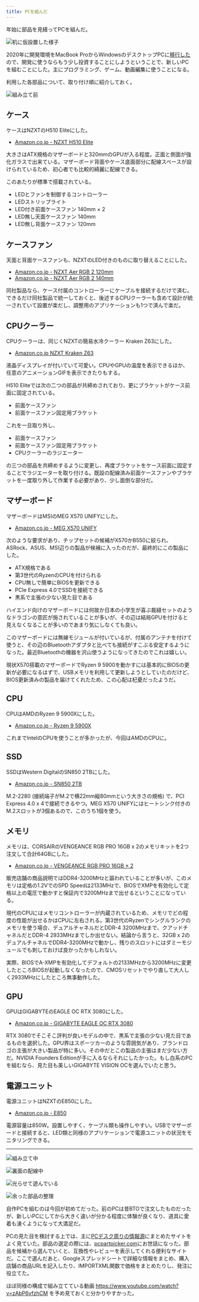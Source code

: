 ```yaml
---
title: PCを組んだ
---
```


年始に部品を見繕ってPCを組んだ。

![](https://i.imgur.com/AnZ2diVh.jpg "机に仮設置した様子")

2020年に開発環境をMacBook ProからWindowsのデスクトップPCに[移行した](/articles/2020-09-28-development-on-windows)ので、開発に使うならもう少し投資することにしようということで、新しいPCを組むことにした。主にプログラミング、ゲーム、動画編集に使うことになる。

利用した各部品について、取り付け順に紹介しておく。

![](https://i.imgur.com/pM7ZSLLh.jpg "組み立て前")

## ケース

ケースはNZXTのH510 Eliteにした。

- [Amazon.co.jp - NZXT H510 Elite](https://www.amazon.co.jp/dp/B07T7L875Z)

大きさはATX規格のマザーボードと320mmのGPUが入る程度。正面と側面が強化ガラスで出来ている。マザーボード背面やケース底面部分に配線スペースが設けられているため、初心者でも比較的綺麗に配線できる。

このあたりが標準で搭載されている。

- LEDとファンを制御するコントローラー
- LEDストリップライト
- LED付き前面ケースファン 140mm × 2
- LED無し天面ケースファン 140mm
- LED無し背面ケースファン 120mm

## ケースファン

天面と背面ケースファンも、NZXTのLED付きのものに取り替えることにした。

- [Amazon.co.jp - NZXT Aer RGB 2 120mm](https://www.amazon.co.jp/dp/B07GVHSSWR)
- [Amazon.co.jp - NZXT Aer RGB 2 140mm](https://www.amazon.co.jp/dp/B07GW2DFJ1)

同社製品なら、ケース付属のコントローラーにケーブルを接続するだけで済む。できるだけ同社製品で統一しておくと、後述するCPUクーラーも含めて設計が統一されていて設置が楽だし、調整用のアプリケーションも1つで済んで楽だ。

## CPUクーラー

CPUクーラーは、同じくNZXTの簡易水冷クーラー Kraken Z63にした。

- [Amazon.co.jp NZXT Kraken Z63](https://www.amazon.co.jp/dp/B082DYSQVF)

液晶ディスプレイが付いていて可愛い。CPUやGPUの温度を表示できるほか、任意のアニメーションGIFを表示できたりもする。

H510 Eliteでは次の二つの部品が共締めされており、更にブラケットがケース前面に固定されている。

- 前面ケースファン
- 前面ケースファン固定用ブラケット

これを一旦取り外し、

- 前面ケースファン
- 前面ケースファン固定用ブラケット
- CPUクーラーのラジエーター

の三つの部品を共締めするように変更し、再度ブラケットをケース前面に固定することでラジエーターを取り付ける。既設の配線済み前面ケースファンやブラケットを一度取り外して作業する必要があり、少し面倒な部分だ。

## マザーボード

マザーボードはMSIのMEG X570 UNIFYにした。

- [Amazon.co.jp - MEG X570 UNIFY](https://www.amazon.co.jp/dp/B07ZSMH133)

次のような要求があり、チップセットの候補がX570かB550に絞られ、ASRock、ASUS、MSI辺りの製品が候補に入ったのだが、最終的にこの製品にした。

- ATX規格である
- 第3世代のRyzenのCPUを付けられる
- CPU無しで簡単にBIOSを更新できる
- PCIe Express 4.0でSSDを接続できる
- 黒系で主張の少ない見た目である

ハイエンド向けのマザーボードには何故か日本の小学生が喜ぶ裁縫セットのようなドラゴンの意匠が施されていることが多いが、その辺は結局GPUを付けると見えなくなることが多いのであまり気にしなくても良い。

このマザーボードには無線モジュールが付いているが、付属のアンテナを付けて使うと、その辺のBluetoothアダプタと比べても接続がすこぶる安定するようになった。最近Bluetoothの機器を沢山使うようになってきたのでこれは嬉しい。

現状X570搭載のマザーボードでRyzen 9 5900を動かすには基本的にBIOSの更新が必要になるはずで、USBメモリを利用して更新しようとしていたのだけど、BIOS更新済みの製品を届けてくれたため、この心配は杞憂だったようだ。

## CPU

CPUはAMDのRyzen 9 5900Xにした。

- [Amazon.co.jp - Ryzen 9 5900X](https://www.amazon.co.jp/dp/B08164VTWH)

これまでIntelのCPUを使うことが多かったが、今回はAMDのCPUに。

## SSD

SSDはWestern DigitalのSN850 2TBにした。

- [Amazon.co.jp - SN850 2TB](https://www.amazon.co.jp/dp/B08MSYWR7S)

M.2-2280 (接続端子がM.2で横22mm縦80mmという大きさの規格) で、PCI Express 4.0 x 4で接続できるやつ。MEG X570 UNIFYにはヒートシンク付きのM.2スロットが3個あるので、このうち1個を使う。

## メモリ

メモリは、CORSAIRのVENGEANCE RGB PRO 16GB x 2のメモリキットを2つ注文して合計64GBにした。

- [Amazon.co.jp - VENGEANCE RGB PRO 16GB × 2](https://www.amazon.co.jp/dp/B07GTG2T7L)

販売店舗の商品説明ではDDR4-3200MHzと謳われていることが多いが、このメモリは定格の1.2VでのSPD Speedは2133MHzで、BIOSでXMPを有効化して定格以上の電圧で動かすと保証内で3200MHzまで出せるということになっている。

現代のCPUにはメモリコントローラーが内蔵されているため、メモリでどの程度の性能が出せるかはCPUに左右される。第3世代のRyzenでシングルランクのメモリを使う場合、デュアルチャネルだとDDR-4 3200MHzまで、クアッドチャネルだとDDR-4 2933MHzまでしか出せない。結論から言うと、32GB x 2のデュアルチャネルでDDR4-3200MHzで動かし、残りのスロットにはダミーモジュールでも刺しておけば良かったかもしれない。

実際、BIOSでA-XMPを有効化してデフォルトの2133MHzから3200MHzに変更したところBIOSが起動しなくなったので、CMOSリセットでやり直して大人しく2933MHzにしたところ無事動作した。

## GPU

GPUはGIGABYTEのEAGLE OC RTX 3080にした。

- [Amazon.co.jp - GIGABYTE EAGLE OC RTX 3080](https://www.amazon.co.jp/dp/B08JCWR5H3)

RTX 3080でそこそこ評判が良いモデルの中で、黒系で主張の少ない見た目であるものを選択した。GPU界はスポーツカーのような雰囲気があり、ブランドロゴの主張が大きい製品が特に多い。その中だとこの製品の主張はまだ少ない方だ。NVIDIA Founders Editionが手に入るならそれにしたかった。もし白系のPCを組むなら、見た目も美しいGIGABYTE VISION OCを選んでいたと思う。

## 電源ユニット

電源ユニットはNZXTのE850にした。

- [Amazon.co.jp - E850](https://www.amazon.co.jp/dp/B07FZRW4H6)

電源容量は850W。設置しやすく、ケーブル類も操作しやすい。USBでマザーボードと接続すると、LED類と同様のアプリケーションで電源ユニットの状況をモニタリングできる。

---

![](https://i.imgur.com/DXFl5leh.jpg "組み立て中")

![](https://i.imgur.com/ZtNOcK7h.jpg "裏面の配線中")

![](https://i.imgur.com/VRUq9rmh.jpg "光らせて遊んでいる")

![](https://i.imgur.com/EuCZCYah.jpg "余った部品の整理")

自作PCを組むのは今回が初めてだった。前のPCは昔BTOで注文したものだったが、新しいPCにしてから大きく違いが分かる程度に体験が良くなり、道具に愛着も湧くようになって大満足だ。

PCの見た目を検討する上では、主に[PCデスク周りの情報源](/articles/2020-09-25-workspace-pictures)にまとめたサイトをよく見ていた。部品の選定の際には、[pcpartpicker.com](https://pcpartpicker.com/list/)にお世話になった。部品を候補から選んでいくと、互換性やレビューを表示してくれる便利なサイトだ。ここで選んだあと、Googleスプレッドシートで詳細な情報をまとめ、購入店舗の商品URLを記入したり、IMPORTXML関数で価格をまとめたりし、発注に役立てた。

ほぼ同様の構成で組み立てている動画 https://www.youtube.com/watch?v=zAbP6vfzhCM を予め見ておくと分かりやすかった。
